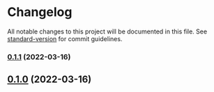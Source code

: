 # Changelog

All notable changes to this project will be documented in this file. See [standard-version](https://github.com/conventional-changelog/standard-version) for commit guidelines.

### [0.1.1](https://github.com/Mathew-Seliverstov/ImmigrantsFrontend/compare/v0.1.0...v0.1.1) (2022-03-16)

## [0.1.0](https://github.com/Mathew-Seliverstov/ImmigrantsFrontend/compare/v0.1.1...v0.1.0) (2022-03-16)
